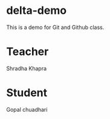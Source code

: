 # delta-demo
This is a demo for Git and Github class.

# Teacher
Shradha Khapra

# Student
Gopal chuadhari
